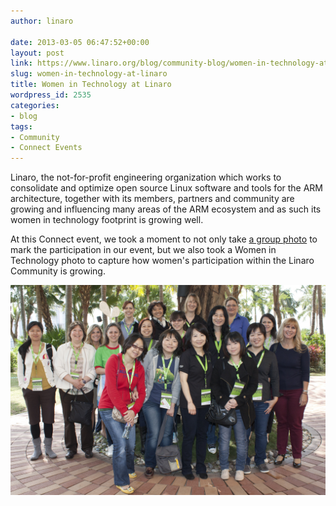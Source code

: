 ```yaml
---
author: linaro

date: 2013-03-05 06:47:52+00:00
layout: post
link: https://www.linaro.org/blog/community-blog/women-in-technology-at-linaro/
slug: women-in-technology-at-linaro
title: Women in Technology at Linaro
wordpress_id: 2535
categories:
- blog
tags:
- Community
- Connect Events
---
```


Linaro, the not-for-profit engineering organization which works to consolidate   and optimize open source Linux software and tools for the ARM   architecture, together with its members, partners and community are growing and influencing many areas of the ARM ecosystem and as such its women in technology footprint is growing well.

At this Connect event, we took a moment to not only take [a group photo](http://www.linaro.org/2013/03/05/linaro-connect-asia-2013-group-photo/) to mark the participation in our event, but we also took a Women in Technology photo to capture how women's participation within the Linaro Community is growing.

[![](/assets/blog/LCA13-Women-a.jpg)](/assets/blog/LCA13-Women-a.jpg)
